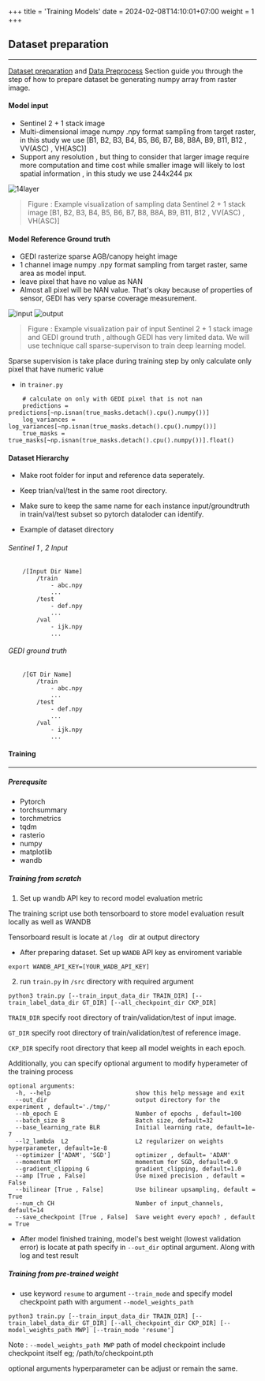 +++
title = 'Training Models'
date = 2024-02-08T14:10:01+07:00
weight = 1
+++

## Dataset preparation
-----

[Dataset preparation](/data/preprocess/dataset/) and [Data Preprocess](data/preprocess/) Section guide you through the step of how to prepare dataset be generating numpy array from raster image.

#### Model input

- Sentinel 2 + 1 stack image
- Multi-dimensional image numpy .npy format sampling from target raster, in this study we use [B1, B2, B3, B4, B5, B6, B7, B8, B8A, B9, B11, B12 , VV(ASC) , VH(ASC)]
- Support any resolution , but thing to consider that larger image require more computation and time cost while smaller image will likely to lost spatial information , in this study we use 244x244 px

![14layer](/14layer.png?height=400px)
> Figure : Example visualization of sampling data Sentinel 2 + 1 stack image [B1, B2, B3, B4, B5, B6, B7, B8, B8A, B9, B11, B12 , VV(ASC) , VH(ASC)]

#### Model Reference Ground truth

- GEDI rasterize sparse AGB/canopy height image
- 1 channel image numpy .npy format sampling from target raster, same area as model input.
- leave pixel that have no value as NAN 
- Almost all pixel will be NAN value. That's okay because of properties of sensor, GEDI has very sparse coverage measurement.

![input](/input.png?classes=inline)
![output](/output.png?classes=inline)

> Figure : Example visualization pair of input Sentinel 2 + 1 stack image and GEDI ground truth , although GEDI has very limited data. We will use technique call sparse-supervison to train deep learning model.

Sparse supervision is take place during training step by only calculate only pixel that have numeric value

- in `trainer.py`
```
    # calculate on only with GEDI pixel that is not nan
    predictions = predictions[~np.isnan(true_masks.detach().cpu().numpy())]
    log_variances = log_variances[~np.isnan(true_masks.detach().cpu().numpy())]
    true_masks = true_masks[~np.isnan(true_masks.detach().cpu().numpy())].float()
```

#### Dataset Hierarchy

- Make root folder for input and reference data seperately.

- Keep trian/val/test in the same root directory.

- Make sure to keep the same name for each instance input/groundtruth in train/val/test subset so pytorch dataloder can identify.

- Example of dataset directory


###### Sentinel 1 , 2 Input
```
    /[Input Dir Name]
        /train
            - abc.npy 
            ...
        /test
            - def.npy 
            ...
        /val
            - ijk.npy 
            ...

```

###### GEDI ground truth
```
    /[GT Dir Name]
        /train
            - abc.npy 
            ...
        /test
            - def.npy 
            ...
        /val
            - ijk.npy 
            ...
```

#### Training
-----
##### Prerequsite

- Pytorch
- torchsummary
- torchmetrics
- tqdm
- rasterio
- numpy
- matplotlib
- wandb

##### Training from scratch 

1. Set up wandb API key to record model evaluation metric

The training script use both tensorboard to store model evaluation result locally as well as WANDB 

Tensorboard result is locate at `/log ` dir at output directory

- After preparing dataset. Set up `WANDB` API key as enviroment variable

```
export WANDB_API_KEY=[YOUR_WADB_API_KEY]

```

2. run `train.py` in `/src`  directory with required argument

```
python3 train.py [--train_input_data_dir TRAIN_DIR] [--train_label_data_dir GT_DIR] [--all_checkpoint_dir CKP_DIR]
```
`TRAIN_DIR`  specify root directory of train/validation/test of input image.

`GT_DIR`     specify root directory of train/validation/test of reference image.

`CKP_DIR`   specify root directory that keep all model weights in each epoch.



Additionally, you can specify optional argument to modify hyperameter of the training process

```
optional arguments:
  -h, --help                        show this help message and exit
  --out_dir                         output directory for the experiment , default='./tmp/'
  --nb_epoch E                      Number of epochs , default=100
  --batch_size B                    Batch size, default=32
  --base_learning_rate BLR          Initial learning rate, default=1e-7            
  --l2_lambda  L2                   L2 regularizer on weights hyperparameter, default=1e-8          
  --optimizer ['ADAM', 'SGD']       optimizer , default= 'ADAM'
  --momentum MT                     momentum for SGD, default=0.9
  --gradient_clipping G             gradient_clipping, default=1.0
  --amp [True , False]              Use mixed precision , default = False
  --bilinear [True , False]         Use bilinear upsampling, default = True
  --num_ch CH                       Number of input_channels, default=14
  --save_checkpoint [True , False]  Save weight every epoch? , default = True      

```

- After model finished training, model's best weight (lowest validation error) is locate at path specify in `--out_dir` optinal argument. Along with log and test result


##### Training from pre-trained weight

- use keyword `resume` to argument `--train_mode`  and specify model checkpoint path with  argument `--model_weights_path` 

```
python3 train.py [--train_input_data_dir TRAIN_DIR] [--train_label_data_dir GT_DIR] [--all_checkpoint_dir CKP_DIR] [--model_weights_path MWP] [--train_mode 'resume']

```

Note : `--model_weights_path MWP`     path of model checkpoint include checkpoint itself eg; /path/to/checkpoint.pth

optional arguments hyperparameter can be adjust or remain the same.


